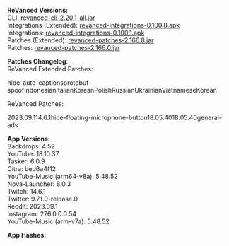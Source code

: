 **ReVanced Versions:**  
CLI: [revanced-cli-2.20.1-all.jar](https://github.com/revanced/revanced-cli/releases/tag/v2.20.1)  
Integrations (Extended): [revanced-integrations-0.100.8.apk](https://github.com/inotia00/revanced-integrations/releases/tag/v0.100.8)  
Integrations: [revanced-integrations-0.100.1.apk](https://github.com/revanced/revanced-integrations/releases/tag/v0.100.1)  
Patches (Extended): [revanced-patches-2.166.8.jar](https://github.com/inotia00/revanced-patches/releases/tag/v2.166.8)  
Patches: [revanced-patches-2.166.0.jar](https://github.com/revanced/revanced-patches/releases/tag/v2.166.0)  

**Patches Changelog**:   
ReVanced Extended Patches:  

hide-auto-captionsprotobuf-spoofIndonesianItalianKoreanPolishRussianUkrainianVietnameseKorean
  
ReVanced Patches:   

2023.09.114.6.1hide-floating-microphone-button18.05.4018.05.40general-ads
  
**App Versions:**  
Backdrops: 4.52  
YouTube: 18.10.37  
Tasker: 6.0.9  
Citra: bed6a4f12  
YouTube-Music (arm64-v8a): 5.48.52  
Nova-Launcher: 8.0.3  
Twitch: 14.6.1  
Twitter: 9.71.0-release.0  
Reddit: 2023.09.1  
Instagram: 276.0.0.0.54  
YouTube-Music (arm-v7a): 5.48.52  

**App Hashes:**  
  
